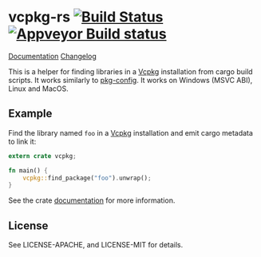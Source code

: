 # vcpkg-rs [![Build Status](https://travis-ci.org/mcgoo/vcpkg-rs.svg?branch=master)](https://travis-ci.org/mcgoo/vcpkg-rs) [![Appveyor Build status](https://ci.appveyor.com/api/projects/status/xlqckr07wv0puh3u?svg=true)](https://ci.appveyor.com/project/mcgoo/vcpkg-rs/branch/master)

[Documentation](https://docs.rs/vcpkg) [Changelog](CHANGELOG.md)

This is a helper for finding libraries in a [Vcpkg](https://github.com/Microsoft/vcpkg) installation from cargo build scripts. It works similarly to [pkg-config](https://github.com/alexcrichton/pkg-config-rs). It works on Windows (MSVC ABI), Linux and MacOS.

## Example

Find the library named `foo` in a [Vcpkg](https://github.com/Microsoft/vcpkg) installation and emit cargo metadata to link it:

```rust
extern crate vcpkg;

fn main() {
    vcpkg::find_package("foo").unwrap();
}
```

See the crate [documentation](https://docs.rs/vcpkg) for more information.

## License

See LICENSE-APACHE, and LICENSE-MIT for details.